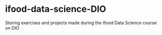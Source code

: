 # ifood-data-science-DIO
Storing exercises and projects made during the Ifood Data Science course on DIO
